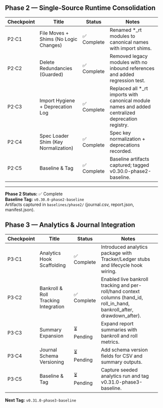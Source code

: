 ## Phase 2 — Single-Source Runtime Consolidation

| Checkpoint | Title | Status | Notes |
|-------------|--------|--------|-------|
| P2·C1 | File Moves + Shims (No Logic Changes) | ✅ Complete | Renamed *_rt modules to canonical names with import shims. |
| P2·C2 | Delete Redundancies (Guarded) | ✅ Complete | Removed legacy modules with no inbound references and added regression test. |
| P2·C3 | Import Hygiene + Deprecation Log | ✅ Complete | Replaced all *_rt imports with canonical module names and added centralized deprecation registry. |
| P2·C4 | Spec Loader Shim (Key Normalization) | ✅ Complete | Spec key normalization + deprecations recorded. |
| P2·C5 | Baseline & Tag | ✅ Complete | Baseline artifacts captured; tagged v0.30.0-phase2-baseline. |

---

**Phase 2 Status:** ✅ Complete  
**Baseline Tag:** `v0.30.0-phase2-baseline`  
Artifacts captured in `baselines/phase2/` (journal.csv, report.json, manifest.json).  

## Phase 3 — Analytics & Journal Integration

| Checkpoint | Title | Status | Notes |
|-------------|--------|--------|-------|
| P3·C1 | Analytics Hook Scaffolding | ✅ Complete | Introduced analytics package with Tracker/Ledger stubs and lifecycle hook wiring. |
| P3·C2 | Bankroll & Roll Tracking Integration | ✅ Complete | Enabled live bankroll tracking and per-roll/hand context columns (hand_id, roll_in_hand, bankroll_after, drawdown_after). |
| P3·C3 | Summary Expansion | ⏳ Pending | Expand report summaries with bankroll and roll metrics. |
| P3·C4 | Journal Schema Versioning | ⏳ Pending | Add schema version fields for CSV and summary outputs. |
| P3·C5 | Baseline & Tag | ⏳ Pending | Capture seeded analytics run and tag v0.31.0-phase3-baseline. |

**Next Tag:** `v0.31.0-phase3-baseline`

